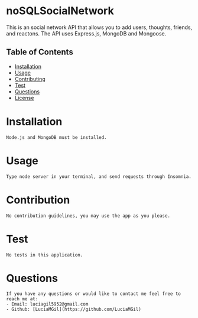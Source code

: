 # noSQLSocialNetwork
This is an social network API that allows you to add users, thoughts, friends, and reactons. The API uses Express.js, MongoDB and Mongoose.
        
## Table of Contents
        
* [Installation](#installation)
* [Usage](#usage)
* [Contributing](#contributing)
* [Test](#test)
* [Questions](#questions)
* [License](#license)
        
# Installation
    Node.js and MongoDB must be installed.
# Usage
    Type node server in your terminal, and send requests through Insomnia.
# Contribution
    No contribution guidelines, you may use the app as you please.
# Test
    No tests in this application.
# Questions
    If you have any questions or would like to contact me feel free to reach me at:
    - Email: luciagil5952@gmail.com
    - Github: [LuciaMGil](https://github.com/LuciaMGil)

    